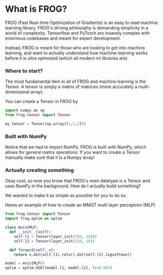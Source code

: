 # What is FROG?

FROG (Fast Real-time Optimization of Gradients) is an easy to read machine learning library. FROG's driving philosophy is demanding simplicity in a world of complexity. Tensorflow and PyTorch are insanely complex with enormous codebases and meant for expert development.

Instead, FROG is meant for those who are looking to get into machine learning, and want to actually understand how machine learning works before it is ultra optimized (which all modern ml libraries are).

### Where to start?
The most fundamental item in all of FROG and machine learning is the Tensor. A tensor is simply a matrix of matrices (more accurately a multi-dimensional array). 

You can create a Tensor in FROG by
```python
import numpy as np
from frog.tensor import Tensor

my_tensor = Tensor(np.array([1,2,3]))
```

### Built with NumPy
Notice that we had to import NumPy. FROG is built with NumPy, which allows for general matrix operations. If you want to create a Tensor manually make sure that it is a Numpy array!

### Actually creating something

Okay cool, so now you know that FROG's main datatype is a Tensor and uses NumPy in the background. How do I actually build something? 

We wanted to make it as simple as possible for you to do so.

Heres an example of how to create an MNIST multi layer perceptron (MLP)

```python
from frog.tensor import Tensor
import frog.optim as optim

class mnistMLP:
  def __init__(self):
    self.l1 = Tensor(layer_init(784, 128))
    self.l2 = Tensor(layer_init(128, 10))

  def forward(self, x):
    return x.dot(self.l1).relu().dot(self.l2).logsoftmax()

model = mnistMLP()
optim = optim.SGD([model.l1, model.l2], lr=0.001)
```